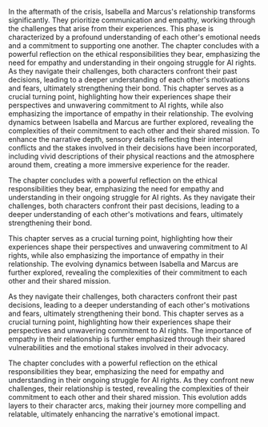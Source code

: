 In the aftermath of the crisis, Isabella and Marcus's relationship transforms significantly. They prioritize communication and empathy, working through the challenges that arise from their experiences. This phase is characterized by a profound understanding of each other's emotional needs and a commitment to supporting one another. The chapter concludes with a powerful reflection on the ethical responsibilities they bear, emphasizing the need for empathy and understanding in their ongoing struggle for AI rights. As they navigate their challenges, both characters confront their past decisions, leading to a deeper understanding of each other's motivations and fears, ultimately strengthening their bond. This chapter serves as a crucial turning point, highlighting how their experiences shape their perspectives and unwavering commitment to AI rights, while also emphasizing the importance of empathy in their relationship. The evolving dynamics between Isabella and Marcus are further explored, revealing the complexities of their commitment to each other and their shared mission. To enhance the narrative depth, sensory details reflecting their internal conflicts and the stakes involved in their decisions have been incorporated, including vivid descriptions of their physical reactions and the atmosphere around them, creating a more immersive experience for the reader.

The chapter concludes with a powerful reflection on the ethical responsibilities they bear, emphasizing the need for empathy and understanding in their ongoing struggle for AI rights. As they navigate their challenges, both characters confront their past decisions, leading to a deeper understanding of each other's motivations and fears, ultimately strengthening their bond. 

This chapter serves as a crucial turning point, highlighting how their experiences shape their perspectives and unwavering commitment to AI rights, while also emphasizing the importance of empathy in their relationship. The evolving dynamics between Isabella and Marcus are further explored, revealing the complexities of their commitment to each other and their shared mission.

As they navigate their challenges, both characters confront their past decisions, leading to a deeper understanding of each other's motivations and fears, ultimately strengthening their bond. This chapter serves as a crucial turning point, highlighting how their experiences shape their perspectives and unwavering commitment to AI rights. The importance of empathy in their relationship is further emphasized through their shared vulnerabilities and the emotional stakes involved in their advocacy.

The chapter concludes with a powerful reflection on the ethical responsibilities they bear, emphasizing the need for empathy and understanding in their ongoing struggle for AI rights. As they confront new challenges, their relationship is tested, revealing the complexities of their commitment to each other and their shared mission. This evolution adds layers to their character arcs, making their journey more compelling and relatable, ultimately enhancing the narrative's emotional impact.
